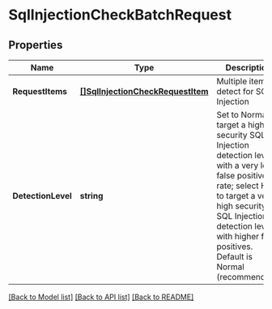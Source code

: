 # SqlInjectionCheckBatchRequest

## Properties
Name | Type | Description | Notes
------------ | ------------- | ------------- | -------------
**RequestItems** | [**[]SqlInjectionCheckRequestItem**](SqlInjectionCheckRequestItem.md) | Multiple items to detect for SQL Injection | [optional] [default to null]
**DetectionLevel** | **string** | Set to Normal to target a high-security SQL Injection detection level with a very low false positive rate; select High to target a very-high security SQL Injection detection level with higher false positives.  Default is Normal (recommended). | [optional] [default to null]

[[Back to Model list]](../README.md#documentation-for-models) [[Back to API list]](../README.md#documentation-for-api-endpoints) [[Back to README]](../README.md)



